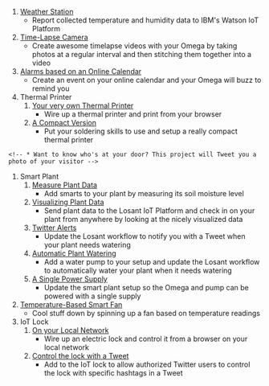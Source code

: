 1. [Weather Station](#weather-station)
	* Report collected temperature and humidity data to IBM's Watson IoT Platform
1. [Time-Lapse Camera](#timelapse-camera)
	* Create awesome timelapse videos with your Omega by taking photos at a regular interval and then stitching them together into a video
1. [Alarms based on an Online Calendar](#calendar-alarm)
	* Create an event on your online calendar and your Omega will buzz to remind you
1. Thermal Printer
	1. [Your very own Thermal Printer](#thermal-printer-p1)
		* Wire up a thermal printer and print from your browser
	1. [A Compact Version](#thermal-printer-p2)
		* Put your soldering skills to use and setup a really compact thermal printer
<!-- 1. [Twitter Doorbell](#smart-doorbell) -->
	<!-- * Want to know who's at your door? This project will Tweet you a photo of your visitor -->
1. Smart Plant
	1. [Measure Plant Data](#smart-plant-p1)
		* Add smarts to your plant by measuring its soil moisture level
	1. [Visualizing Plant Data](#smart-plant-p2)
		* Send plant data to the Losant IoT Platform and check in on your plant from anywhere by looking at the nicely visualized data
	1. [Twitter Alerts](#smart-plant-p3)
		* Update the Losant workflow to notify you with a Tweet when your plant needs watering
	1. [Automatic Plant Watering](#smart-plant-p4)
		* Add a water pump to your setup and update the Losant workflow to automatically water your plant when it needs watering
	1. [A Single Power Supply](#smart-plant-p5)
		* Update the smart plant setup so the Omega and pump can be powered with a single supply
1. [Temperature-Based Smart Fan](#smart-fan)
	* Cool stuff down by spinning up a fan based on temperature readings
1. IoT Lock
	1. [On your Local Network](#internet-lock-p1)
		* Wire up an electric lock and control it from a browser on your local network
	1. [Control the lock with a Tweet](#internet-lock-p2)
		* Add to the IoT lock to allow authorized Twitter users to control the lock with specific hashtags in a Tweet
